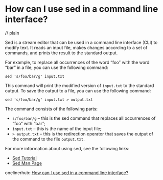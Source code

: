 # How can I use sed in a command line interface?
// plain

Sed is a stream editor that can be used in a command line interface (CLI) to modify text. It reads an input file, makes changes according to a set of commands, and prints the result to the standard output.

For example, to replace all occurrences of the word “foo” with the word “bar” in a file, you can use the following command:

```
sed 's/foo/bar/g' input.txt
```

This command will print the modified version of `input.txt` to the standard output. To save the output to a file, you can use the following command:

```
sed 's/foo/bar/g' input.txt > output.txt
```

The command consists of the following parts:

* `s/foo/bar/g` – this is the sed command that replaces all occurrences of “foo” with “bar”;
* `input.txt` – this is the name of the input file;
* `> output.txt` – this is the redirection operator that saves the output of the command to the file `output.txt`.

For more information about using sed, see the following links:

* [Sed Tutorial](https://www.grymoire.com/Unix/Sed.html)
* [Sed Man Page](https://www.gnu.org/software/sed/manual/sed.html)

onelinerhub: [How can I use sed in a command line interface?](https://onelinerhub.com/cli-sed/how-can-i-use-sed-in-a-command-line-interface)